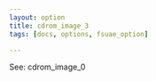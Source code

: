 ```yaml
---
layout: option
title: cdrom_image_3
tags: [docs, options, fsuae_option]

---
```


See: cdrom_image_0

